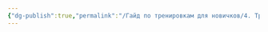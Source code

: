 ```yaml
---
{"dg-publish":true,"permalink":"/Гайд по тренировкам для новичков/4. Тренировки при хронических заболеваниях/4. Тренировки при хронических заболеваниях/"}
---
```



